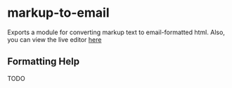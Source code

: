 # markup-to-email

Exports a module for converting markup text to email-formatted html.
Also, you can view the live editor [here](https://wyattades.github.com/markup-to-email)

## Formatting Help

TODO